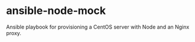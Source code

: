 # ansible-node-mock
Ansible playbook for provisioning a CentOS server with Node and an Nginx proxy.
